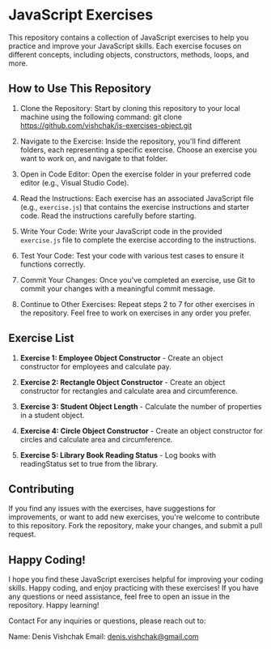 # JavaScript Exercises

This repository contains a collection of JavaScript exercises to help you practice and improve your JavaScript skills. Each exercise focuses on different concepts, including objects, constructors, methods, loops, and more.

## How to Use This Repository

1. Clone the Repository: Start by cloning this repository to your local machine using the following command:
git clone https://github.com/vishchak/js-exercises-object.git

2. Navigate to the Exercise: Inside the repository, you'll find different folders, each representing a specific exercise. Choose an exercise you want to work on, and navigate to that folder.

3. Open in Code Editor: Open the exercise folder in your preferred code editor (e.g., Visual Studio Code).

4. Read the Instructions: Each exercise has an associated JavaScript file (e.g., `exercise.js`) that contains the exercise instructions and starter code. Read the instructions carefully before starting.

5. Write Your Code: Write your JavaScript code in the provided `exercise.js` file to complete the exercise according to the instructions.

6. Test Your Code: Test your code with various test cases to ensure it functions correctly.

7. Commit Your Changes: Once you've completed an exercise, use Git to commit your changes with a meaningful commit message.

8. Continue to Other Exercises: Repeat steps 2 to 7 for other exercises in the repository. Feel free to work on exercises in any order you prefer.

## Exercise List


1. **Exercise 1: Employee Object Constructor** - Create an object constructor for employees and calculate pay.

2. **Exercise 2: Rectangle Object Constructor** - Create an object constructor for rectangles and calculate area and circumference.

3. **Exercise 3: Student Object Length** - Calculate the number of properties in a student object.

4. **Exercise 4: Circle Object Constructor** - Create an object constructor for circles and calculate area and circumference.

5. **Exercise 5: Library Book Reading Status** - Log books with readingStatus set to true from the library.


## Contributing

If you find any issues with the exercises, have suggestions for improvements, or want to add new exercises, you're welcome to contribute to this repository. Fork the repository, make your changes, and submit a pull request.

## Happy Coding!

I hope you find these JavaScript exercises helpful for improving your coding skills. Happy coding, and enjoy practicing with these exercises! If you have any questions or need assistance, feel free to open an issue in the repository. Happy learning!

Contact For any inquiries or questions, please reach out to:

Name: Denis Vishchak Email: denis.vishchak@gmail.com

